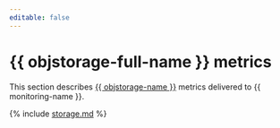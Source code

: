 ```yaml
---
editable: false
---
```


# {{ objstorage-full-name }} metrics

This section describes [{{ objstorage-name }}](../../storage/) metrics delivered to {{ monitoring-name }}.

{% include [storage.md](../../_includes/monitoring/metrics-ref/storage.md) %}